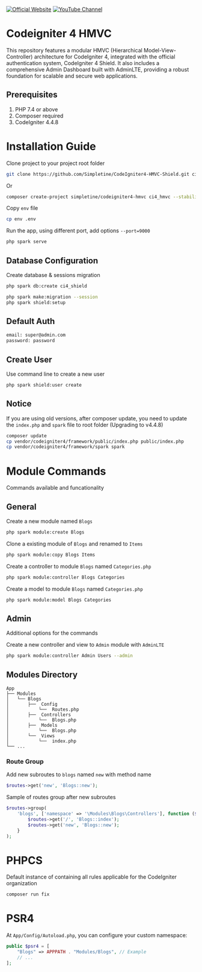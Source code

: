 [![Official Website](https://img.shields.io/badge/Official_Website-Visit-yellow)](https://simpletine.com)   [![YouTube Channel](https://img.shields.io/badge/YouTube_Channel-Subscribe-FF0000)](https://www.youtube.com/channel/UCRuDf31rPyyC2PUbsMG0vZw) 
 
# Codeigniter 4 HMVC 
This repository features a modular HMVC (Hierarchical Model-View-Controller) architecture for CodeIgniter 4, integrated with the official authentication system, CodeIgniter 4 Shield. It also includes a comprehensive Admin Dashboard built with AdminLTE, providing a robust foundation for scalable and secure web applications.

## Prerequisites
1. PHP 7.4 or above
2. Composer required
2. CodeIgniter 4.4.8

# Installation Guide

Clone project to your project root folder
```bash
git clone https://github.com/Simpletine/CodeIgniter4-HMVC-Shield.git ci4_hmvc
```

Or

```bash
composer create-project simpletine/codeigniter4-hmvc ci4_hmvc --stability=dev
```

Copy `env` file
```bash
cp env .env
```

Run the app, using different port, add options `--port=9000`
```bash
php spark serve
```

## Database Configuration
Create database & sessions migration

```bash
php spark db:create ci4_shield
```

```bash
php spark make:migration --session
php spark shield:setup
```


## Default Auth

```bash
email: super@admin.com
password: password
```

## Create User
Use command line to create a new user
```bash
php spark shield:user create
```

## Notice
If you are using old versions, after composer update, you need to update the `index.php` and `spark` file to root folder (Upgrading to v4.4.8)
```bash
composer update
cp vendor/codeigniter4/framework/public/index.php public/index.php
cp vendor/codeigniter4/framework/spark spark
```

# Module Commands
Commands available and funcationality

## General
Create a new module named `Blogs`
```bash
php spark module:create Blogs 
```

Clone a existing module of `Blogs` and renamed to `Items`
```bash
php spark module:copy Blogs Items 
```

Create a controller to module `Blogs` named `Categories.php`
```bash
php spark module:controller Blogs Categories 
```

Create a model to module `Blogs` named `Categories.php`
```bash
php spark module:model Blogs Categories 
```

## Admin
Additional options for the commands

Create a new controller and view to `Admin` module with `AdminLTE`
```bash
php spark module:controller Admin Users --admin 
```

##  Modules Directory
    App 
    ├── Modules      
    │   └── Blogs
    │       ├──  Config
    │           └──  Routes.php
    │       ├──  Controllers
    │           └──  Blogs.php
    │       ├──  Models
    │           └──  Blogs.php
    │       └──  Views
    │           └──  index.php
    └── ...  

### Route Group
Add new subroutes to `blogs` named `new` with method name

```php
$routes->get('new', 'Blogs::new');
```

Sample of routes group after new subroutes
```php
$routes->group(
    'blogs', ['namespace' => '\Modules\Blogs\Controllers'], function ($routes) {
        $routes->get('/', 'Blogs::index');
        $routes->get('new', 'Blogs::new');
    }
);
```

# PHPCS

Default instance of containing all rules applicable for the CodeIgniter organization
```bash
composer run fix
```

# PSR4
At `App/Config/Autoload.php`, you can configure your custom namespace:
```php
public $psr4 = [
    "Blogs" => APPPATH . "Modules/Blogs", // Example 
    // ...
];
```